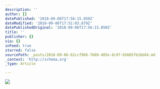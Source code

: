 ```yaml
---
description: ''
author: []
datePublished: '2018-09-06T17:56:15.050Z'
dateModified: '2018-09-06T17:51:03.879Z'
datePublishedOriginal: '2018-09-06T17:56:15.050Z'
title: ''
publisher: {}
via: {}
inFeed: true
starred: false
sourcePath: _posts/2018-09-06-62ccf966-7688-405e-8c97-b5605fb1bb64.md
_context: 'http://schema.org'
_type: Article

---
```

![](https://the-grid-user-content.s3-us-west-2.amazonaws.com/57d7c3fb-8e4b-45a4-bb0c-256d50b8b3a1.jpg)